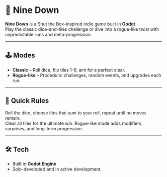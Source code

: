 # 🎲 Nine Down

**Nine Down** is a Shut the Box–inspired indie game built in **Godot**.  
Play the classic dice-and-tiles challenge or dive into a rogue-like twist with unpredictable runs and meta-progression.

---

## 🕹️ Modes

- **Classic** – Roll dice, flip tiles 1–9, aim for a perfect clear.
- **Rogue-like** – Procedural challenges, random events, and upgrades each run.

---

## 📖 Quick Rules
Roll the dice, choose tiles that sum to your roll, repeat until no moves remain.  
Clear all tiles for the ultimate win. Rogue-like mode adds modifiers, surprises, and long-term progression.

---

## 🛠️ Tech
- Built in **Godot Engine**.
- Solo-developed and in active development.
